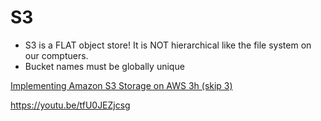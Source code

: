 # S3
- S3 is a FLAT object store!  It is NOT hierarchical like the file system on our comptuers.
- Bucket names must be globally unique

[Implementing Amazon S3 Storage on AWS 3h (skip 3)](https://app.pluralsight.com/library/courses/aws-s3-implementing/table-of-contents)

https://youtu.be/tfU0JEZjcsg
